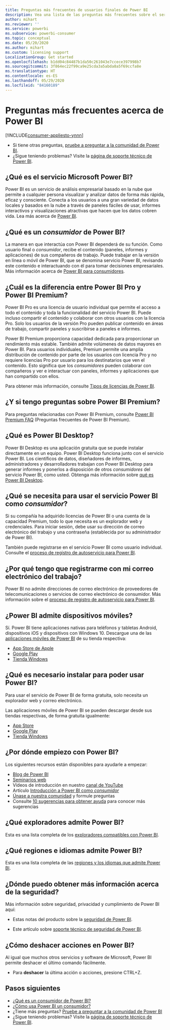 ```yaml
---
title: Preguntas más frecuentes de usuarios finales de Power BI
description: Vea una lista de las preguntas más frecuentes sobre el servicio Power BI y las aplicaciones móviles de Power BI, y sus respuestas.
author: mihart
ms.reviewer: ''
ms.service: powerbi
ms.subservice: powerbi-consumer
ms.topic: conceptual
ms.date: 05/20/2020
ms.author: mihart
ms.custom: licensing support
LocalizationGroup: Get started
ms.openlocfilehash: b1dd04c84487b1da50c261043e7ccece397998b7
ms.sourcegitcommit: 3f864ec22f99ca9e25cda3a5abda8a5f69ccfa8e
ms.translationtype: HT
ms.contentlocale: es-ES
ms.lasthandoff: 05/29/2020
ms.locfileid: "84160189"
---
```

# <a name="frequently-asked-questions-about-power-bi"></a>Preguntas más frecuentes acerca de Power BI

[!INCLUDE[consumer-appliesto-ynnn](../includes/consumer-appliesto-ynnn.md)]

* Si tiene otras preguntas, [pruebe a preguntar a la comunidad de Power BI](https://community.powerbi.com/).
* ¿Sigue teniendo problemas? Visite la [página de soporte técnico de Power BI](https://powerbi.microsoft.com/support/).

## <a name="what-is-the-microsoft-power-bi-service"></a>¿Qué es el servicio Microsoft Power BI?

Power BI es un servicio de análisis empresarial basado en la nube que permite a cualquier persona visualizar y analizar datos de forma más rápida, eficaz y consciente. Conecta a los usuarios a una gran variedad de datos locales y basados en la nube a través de paneles fáciles de usar, informes interactivos y visualizaciones atractivas que hacen que los datos cobren vida. Lea más acerca de [Power BI](../fundamentals/power-bi-overview.md).

## <a name="what-is-a-power-bi-consumers"></a>¿Qué es un *consumidor* de Power BI?

La manera en que interactúa con Power BI dependerá de su función. Como usuario final o *consumidor*, recibe el contenido (paneles, informes y aplicaciones) de sus compañeros de trabajo. Puede trabajar en la versión en línea o móvil de Power BI, que se denomina servicio Power BI, revisando este contenido e interactuando con él para tomar decisiones empresariales.  Más información acerca de [Power BI para consumidores](index.yml).


## <a name="whats-the-difference-between-power-bi-pro-and-power-bi-premium"></a>¿Cuál es la diferencia entre Power BI Pro y Power BI Premium?

Power BI Pro es una licencia de usuario individual que permite el acceso a todo el contenido y toda la funcionalidad del servicio Power BI. Puede incluso compartir el contenido y colaborar con otros usuarios con la licencia Pro. Solo los usuarios de la versión Pro pueden publicar contenido en áreas de trabajo, compartir paneles y suscribirse a paneles e informes. 

Power BI Premium proporciona capacidad dedicada para proporcionar un rendimiento más estable. También admite volúmenes de datos mayores en Power BI. Para usuarios individuales, Premium permite una amplia distribución de contenido por parte de los usuarios con licencia Pro y no requiere licencias Pro por usuario para los destinatarios que ven el contenido. Esto significa que los *consumidores* pueden colaborar con compañeros y ver e interactuar con paneles, informes y aplicaciones que han compartido con ellos. 

Para obtener más información, consulte [Tipos de licencias de Power BI](end-user-license.md).

## <a name="what-if-i-have-questions-about-power-bi-premium"></a>¿Y si tengo preguntas sobre Power BI Premium?

Para preguntas relacionadas con Power BI Premium, consulte [Power BI Premium FAQ](../admin/service-premium-faq.md) (Preguntas frecuentes de Power BI Premium).

## <a name="what-is-power-bi-desktop"></a>¿Qué es Power BI Desktop?

Power BI Desktop es una aplicación gratuita que se puede instalar directamente en un equipo. Power BI Desktop funciona junto con el servicio Power BI.  Los científicos de datos, diseñadores de informes, administradores y desarrolladores trabajan con Power BI Desktop para generar informes y ponerlos a disposición de otros *consumidores* del servicio Power BI, como usted. Obtenga más información sobre [qué es Power BI Desktop](../fundamentals/desktop-what-is-desktop.md).

## <a name="what-do-i-need-to-use-the-power-bi-service-as-a-consumer"></a>¿Qué se necesita para usar el servicio Power BI como *consumidor*?

Si su compañía ha adquirido licencias de Power BI o una cuenta de la capacidad Premium, todo lo que necesita es un explorador web y credenciales. Para iniciar sesión, debe usar su dirección de correo electrónico del trabajo y una contraseña (establecida por su administrador de Power BI).  

También puede registrarse en el servicio Power BI como usuario individual. Consulte el [proceso de registro de autoservicio para Power BI](../fundamentals/service-self-service-signup-for-power-bi.md).

## <a name="why-do-i-have-to-sign-up-with-my-work-email"></a>¿Por qué tengo que registrarme con mi correo electrónico del trabajo?

Power BI no admite direcciones de correo electrónico de proveedores de telecomunicaciones o servicios de correo electrónico de consumidor. Más información sobre el [proceso de registro de autoservicio para Power BI](../fundamentals/service-self-service-signup-for-power-bi.md).

## <a name="does-power-bi-support-mobile-devices"></a>¿Power BI admite dispositivos móviles?

Sí. Power BI tiene aplicaciones nativas para teléfonos y tabletas Android, dispositivos iOS y dispositivos con Windows 10. Descargue una de las [aplicaciones móviles de Power BI](https://powerbi.microsoft.com/mobile) de su tienda respectiva:  

* [App Store de Apple](https://go.microsoft.com/fwlink/?LinkId=526218)
* [Google Play](https://go.microsoft.com/fwlink/?LinkID=544867&clcid=0x409)
* [Tienda Windows](https://go.microsoft.com/fwlink/?LinkId=526478)

## <a name="what-do-i-need-to-install-to-use-power-bi"></a>¿Qué es necesario instalar para poder usar Power BI?

Para usar el servicio de Power BI de forma gratuita, solo necesita un explorador web y correo electrónico.

Las aplicaciones móviles de Power BI se pueden descargar desde sus tiendas respectivas, de forma gratuita igualmente:

* [App Store](https://go.microsoft.com/fwlink/?LinkId=526218)
* [Google Play](https://go.microsoft.com/fwlink/?LinkID=544867&clcid=0x409)
* [Tienda Windows](https://go.microsoft.com/fwlink/?LinkId=526478)

## <a name="where-do-i-get-started-with-power-bi"></a>¿Por dónde empiezo con Power BI?

Los siguientes recursos están disponibles para ayudarle a empezar:

* [Blog de Power BI](https://powerbi.microsoft.com/blog/)
* [Seminarios web](../fundamentals/webinars.md)
* Vídeos de introducción en nuestro [canal de YouTube](https://www.youtube.com/user/mspowerbi)
* Artículo [Introducción a Power BI como *consumidor*](index.yml)
* [Únase a nuestra comunidad](https://community.powerbi.com/) y formule preguntas
* Consulte [10 sugerencias para obtener ayuda](../fundamentals/service-tips-for-finding-help.md) para conocer más sugerencias

## <a name="what-browsers-does-power-bi-support"></a>¿Qué exploradores admite Power BI?

Esta es una lista completa de los [exploradores compatibles con Power BI](../fundamentals/power-bi-browsers.md).

## <a name="what-regions-and-languages-does-power-bi-support"></a>¿Qué regiones e idiomas admite Power BI?

Esta es una lista completa de las [regiones y los idiomas que admite Power BI](../fundamentals/supported-languages-countries-regions.md).

## <a name="where-can-i-learn-more-about-security"></a>¿Dónde puedo obtener más información acerca de la seguridad?

Más información sobre seguridad, privacidad y cumplimiento de Power BI aquí:

* Estas notas del producto sobre la [seguridad de Power BI](https://go.microsoft.com/fwlink/?LinkId=829185).

* Este artículo sobre [soporte técnico de seguridad de Power BI](../admin/service-admin-power-bi-security.md).

## <a name="how-do-i-undo-in-power-bi"></a>¿Cómo deshacer acciones en Power BI?

Al igual que muchos otros servicios y software de Microsoft, Power BI permite deshacer el último comando fácilmente.

* Para **deshacer** la última acción o acciones, presione CTRL+Z.

## <a name="next-steps"></a>Pasos siguientes

* [¿Qué es un consumidor de Power BI?](end-user-consumer.md)
* [¿Cómo usa Power BI un consumidor?](end-user-reading-view.md)
* ¿Tiene más preguntas? [Pruebe a preguntar a la comunidad de Power BI](https://community.powerbi.com/)
* ¿Sigue teniendo problemas? Visite la [página de soporte técnico de Power BI](https://powerbi.microsoft.com/support/).